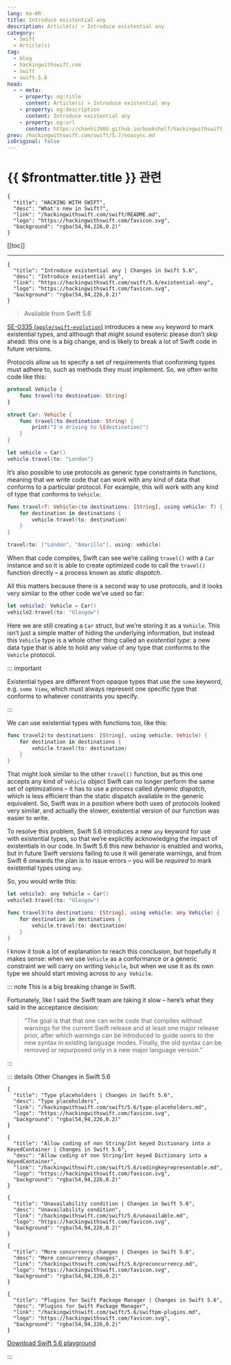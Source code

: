 ```yaml
---
lang: ko-KR
title: Introduce existential any
description: Article(s) > Introduce existential any
category:
  - Swift
  - Article(s)
tag: 
  - blog
  - hackingwithswift.com
  - swift
  - swift-5.6
head:
  - - meta:
    - property: og:title
      content: Article(s) > Introduce existential any
    - property: og:description
      content: Introduce existential any
    - property: og:url
      content: https://chanhi2000.github.io/bookshelf/hackingwithswift.com/swift/5.6/existential-any.html
prev: /hackingwithswift.com/swift/5.7/noasync.md 
isOriginal: false
---
```


# {{ $frontmatter.title }} 관련

```component VPCard
{
  "title": "HACKING WITH SWIFT",
  "desc": "What's new in Swift?",
  "link": "/hackingwithswift.com/swift/README.md",
  "logo": "https://hackingwithswift.com/favicon.svg",
  "background": "rgba(54,94,226,0.2)"
}
```

[[toc]]

---

```component VPCard
{
  "title": "Introduce existential any | Changes in Swift 5.6",
  "desc": "Introduce existential any",
  "link": "https://hackingwithswift.com/swift/5.6/existential-any", 
  "logo": "https://hackingwithswift.com/favicon.svg",
  "background": "rgba(54,94,226,0.2)"
}
```

> Available from Swift 5.6

[SE-0335 (<FontIcon icon="iconfont icon-github"/>`apple/swift-evolution`)](https://github.com/apple/swift-evolution/blob/main/proposals/0335-existential-any.md) introduces a new `any` keyword to mark existential types, and although that might sound esoteric please don’t skip ahead: this one is a big change, and is likely to break a lot of Swift code in future versions.

Protocols allow us to specify a set of requirements that conforming types must adhere to, such as methods they must implement. So, we often write code like this:

```swift
protocol Vehicle {
    func travel(to destination: String)
}

struct Car: Vehicle {
    func travel(to destination: String) {
        print("I'm driving to \(destination)")
    }
}

let vehicle = Car()
vehicle.travel(to: "London")
```

It’s also possible to use protocols as generic type constraints in functions, meaning that we write code that can work with any kind of data that conforms to a particular protocol. For example, this will work with any kind of type that conforms to `Vehicle`:

```swift
func travel<T: Vehicle>(to destinations: [String], using vehicle: T) {
    for destination in destinations {
        vehicle.travel(to: destination)
    }
}

travel(to: ["London", "Amarillo"], using: vehicle)
```

When that code compiles, Swift can see we’re calling `travel()` with a `Car` instance and so it is able to create optimized code to call the `travel()` function directly – a process known as *static dispatch*.

All this matters because there is a second way to use protocols, and it looks very similar to the other code we’ve used so far:

```swift
let vehicle2: Vehicle = Car()
vehicle2.travel(to: "Glasgow")
```

Here we are still creating a `Car` struct, but we’re storing it as a `Vehicle`. This isn’t just a simple matter of hiding the underlying information, but instead this `Vehicle` type is a whole other thing called an *existential type*: a new data type that is able to hold any value of any type that conforms to the `Vehicle` protocol.

::: important

Existential types are different from opaque types that use the `some` keyword, e.g. `some View`, which must always represent one specific type that conforms to whatever constraints you specify.

:::

We can use existential types with functions too, like this:

```swift
func travel2(to destinations: [String], using vehicle: Vehicle) {
    for destination in destinations {
        vehicle.travel(to: destination)
    }
}
```

That might look similar to the other `travel()` function, but as this one accepts any kind of `Vehicle` object Swift can no longer perform the same set of optimizations – it has to use a process called *dynamic dispatch*, which is less efficient than the static dispatch available in the generic equivalent. So, Swift was in a position where both uses of protocols looked very similar, and actually the slower, existential version of our function was easier to write.

To resolve this problem, Swift 5.6 introduces a new `any` keyword for use with existential types, so that we’re explicitly acknowledging the impact of existentials in our code. In Swift 5.6 this new behavior is enabled and works, but in future Swift versions failing to use it will generate warnings, and from Swift 6 onwards the plan is to issue errors – you will be *required* to mark existential types using `any`.

So, you would write this:

```swift
let vehicle3: any Vehicle = Car()
vehicle3.travel(to: "Glasgow")

func travel3(to destinations: [String], using vehicle: any Vehicle) {
    for destination in destinations {
        vehicle.travel(to: destination)
    }
}
```

I know it took a lot of explanation to reach this conclusion, but hopefully it makes sense: when we use `Vehicle` as a conformance or a generic constraint we will carry on writing `Vehicle`, but when we use it as its own type we should start moving across to `any Vehicle`.

::: note This is a big breaking change in Swift.

Fortunately, like I said the Swift team are taking it slow – here’s what they said in the acceptance decision:

> “The goal is that that one can write code that compiles without warnings for the current Swift release and at least one major release prior, after which warnings can be introduced to guide users to the new syntax in existing language modes. Finally, the old syntax can be removed or repurposed only in a new major language version.”

<SiteInfo
  name="[Accepted with modifications] SE-0335: Introduce existential `any` - Evolution / Announcements - Swift Forums"
  desc="Hello Swift Community, The review  of SE-0335: Introduce existential any has completed. We had great discussions throughout the pitch and review phases of this proposal. The Core Team has accepted this proposal with sma..."
  url="https://forums.swift.org/t/accepted-with-modifications-se-0335-introduce-existential-any/54504"
  logo="https://global.discourse-cdn.com/swift/optimized/1X/0a90dde98a223f5841eeca49d89dc9f57592e8d6_2_180x180.png"
  preview="https://global.discourse-cdn.com/swift/original/1X/0a90dde98a223f5841eeca49d89dc9f57592e8d6.png"/>

:::

::: details Other Changes in Swift 5.6
<!-- 
```component VPCard
{
  "title": "Introduce existential any | Changes in Swift 5.6",
  "desc": "Introduce existential any",
  "link": "/hackingwithswift.com/swift/5.6/existential-any.md",
  "logo": "https://hackingwithswift.com/favicon.svg",
  "background": "rgba(54,94,226,0.2)"
}
```
-->
```component VPCard
{
  "title": "Type placeholders | Changes in Swift 5.6",
  "desc": "Type placeholders",
  "link": "/hackingwithswift.com/swift/5.6/type-placeholders.md",
  "logo": "https://hackingwithswift.com/favicon.svg",
  "background": "rgba(54,94,226,0.2)"
}
```

```component VPCard
{
  "title": "Allow coding of non String/Int keyed Dictionary into a KeyedContainer | Changes in Swift 5.6",
  "desc": "Allow coding of non String/Int keyed Dictionary into a KeyedContainer",
  "link": "/hackingwithswift.com/swift/5.6/codingkeyrepresentable.md",
  "logo": "https://hackingwithswift.com/favicon.svg",
  "background": "rgba(54,94,226,0.2)"
}
```

```component VPCard
{
  "title": "Unavailability condition | Changes in Swift 5.6",
  "desc": "Unavailability condition",
  "link": "/hackingwithswift.com/swift/5.6/unavailable.md",
  "logo": "https://hackingwithswift.com/favicon.svg",
  "background": "rgba(54,94,226,0.2)"
}
```

```component VPCard
{
  "title": "More concurrency changes | Changes in Swift 5.6",
  "desc": "More concurrency changes",
  "link": "/hackingwithswift.com/swift/5.6/preconcurrency.md",
  "logo": "https://hackingwithswift.com/favicon.svg",
  "background": "rgba(54,94,226,0.2)"
}
```

```component VPCard
{
  "title": "Plugins for Swift Package Manager | Changes in Swift 5.6",
  "desc": "Plugins for Swift Package Manager",
  "link": "/hackingwithswift.com/swift/5.6/swiftpm-plugins.md",
  "logo": "https://hackingwithswift.com/favicon.svg",
  "background": "rgba(54,94,226,0.2)"
}
```

[<FontIcon icon="fas fa-file-zipper"/>Download Swift 5.6 playground](https://hackingwithswift.com/files/playgrounds/swift/playground-5-5-to-5-6.playground.zip)

:::

